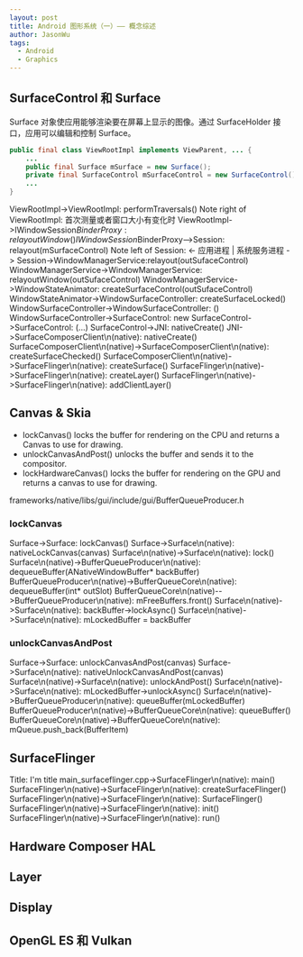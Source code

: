 ```yaml
---
layout: post
title: Android 图形系统（一）—— 概念综述
author: JasonWu
tags:
  - Android
  - Graphics
---
```


## SurfaceControl 和 Surface
Surface 对象使应用能够渲染要在屏幕上显示的图像。通过 SurfaceHolder 接口，应用可以编辑和控制 Surface。

```java
public final class ViewRootImpl implements ViewParent, ... {
    ...
    public final Surface mSurface = new Surface();
    private final SurfaceControl mSurfaceControl = new SurfaceControl();
    ...
}
```

ViewRootImpl->ViewRootImpl: performTraversals()
Note right of ViewRootImpl: 首次测量或者窗口大小有变化时
ViewRootImpl->IWindowSession$BinderProxy: relayoutWindow()
IWindowSession$BinderProxy-->Session: relayout(mSurfaceControl)
Note left of Session: <- 应用进程 | 系统服务进程 ->
Session->WindowManagerService:relayout(outSufaceControl)
WindowManagerService->WindowManagerService: relayoutWindow(outSufaceControl)
WindowManagerService->WindowStateAnimator: createSurfaceControl(outSufaceControl)
WindowStateAnimator->WindowSurfaceController: createSurfaceLocked()
WindowSurfaceController->WindowSurfaceController: <init>()
WindowSurfaceController->SurfaceControl: new
SurfaceControl->SurfaceControl: <init>(...)
SurfaceControl->JNI: nativeCreate() 
JNI->SurfaceComposerClient\n(native): nativeCreate()
SurfaceComposerClient\n(native)->SurfaceComposerClient\n(native): createSurfaceChecked()
SurfaceComposerClient\n(native)->SurfaceFlinger\n(native): createSurface()
SurfaceFlinger\n(native)->SurfaceFlinger\n(native): createLayer()
SurfaceFlinger\n(native)->SurfaceFlinger\n(native): addClientLayer()

## Canvas & Skia
- lockCanvas() 
  locks the buffer for rendering on the CPU and returns a Canvas to use for drawing.
- unlockCanvasAndPost() 
  unlocks the buffer and sends it to the compositor.
- lockHardwareCanvas() 
  locks the buffer for rendering on the GPU and returns a canvas to use for drawing.


frameworks/native/libs/gui/include/gui/BufferQueueProducer.h

### lockCanvas
Surface->Surface: lockCanvas()
Surface->Surface\n(native): nativeLockCanvas(canvas)
Surface\n(native)->Surface\n(native): lock()
Surface\n(native)->BufferQueueProducer\n(native): dequeueBuffer(ANativeWindowBuffer* backBuffer)
BufferQueueProducer\n(native)->BufferQueueCore\n(native): dequeueBuffer(int* outSlot)
BufferQueueCore\n(native)-->BufferQueueProducer\n(native): mFreeBuffers.front()
Surface\n(native)->Surface\n(native): backBuffer->lockAsync()
Surface\n(native)->Surface\n(native): mLockedBuffer = backBuffer

### unlockCanvasAndPost
Surface->Surface: unlockCanvasAndPost(canvas)
Surface->Surface\n(native): nativeUnlockCanvasAndPost(canvas)
Surface\n(native)->Surface\n(native): unlockAndPost()
Surface\n(native)->Surface\n(native): mLockedBuffer->unlockAsync()
Surface\n(native)->BufferQueueProducer\n(native): queueBuffer(mLockedBuffer)
BufferQueueProducer\n(native)->BufferQueueCore\n(native): queueBuffer()
BufferQueueCore\n(native)->BufferQueueCore\n(native): mQueue.push_back(BufferItem)


## SurfaceFlinger
Title: I'm title
main_surfaceflinger.cpp->SurfaceFlinger\n(native): main()
SurfaceFlinger\n(native)->SurfaceFlinger\n(native): createSurfaceFlinger()
SurfaceFlinger\n(native)->SurfaceFlinger\n(native): SurfaceFlinger()
SurfaceFlinger\n(native)->SurfaceFlinger\n(native): init()
SurfaceFlinger\n(native)->SurfaceFlinger\n(native): run()

## Hardware Composer HAL



## Layer

## Display

## OpenGL ES 和 Vulkan






